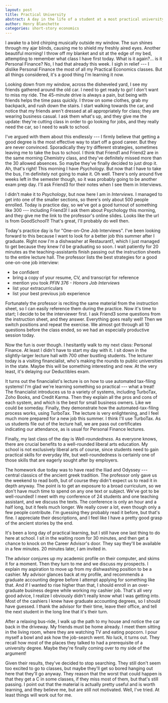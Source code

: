 ```yaml
---
layout: post
title: Practical University
abstract: A day in the life of a student at a most practical university.
author: Henry Blanchette
categories: short-story economics
---
```




I awake to a bird chirping musically outside my window. The sun shines through my ajar blinds, causing me to shield my freshly aired eyes. Another beautiful morning! I throw off my blanket and sit at the edge of my bed, attempting to remember what class I have first today. What is it again?... is it Personal Finance? No, I had that already this week. I sigh in relief --- I dislike Personal Finance the most of all my Practical Economics classes. But all things considered, it's a good thing I'm learning it now.


Looking down from my window, across the disheveled yard, I see my friends gathered around the old car. I need to get ready to go! I don't want to miss my ride. The 45-minute drive is always a pain, but being with friends helps the time pass quickly. I throw on some clothes, grab my backpack, and rush down the stairs. I start walking towards the car, and notice that my friends aren't dressed at all appropriately for class; they are wearing business casual. I ask them what's up, and they give me the update: they're cutting class in order to go looking for jobs, and they really need the car, so I need to walk to school.

I've argued with them about this endlessly --- I firmly believe that getting a good degree is the most effective way to start off a good career. But they are never convinced. Sporadically they try different strategies, sometimes leaving me to take the bus to school. I think that Friend1 and Friend2 are in the same morning Chemistry class, and they've definitely missed more than the 30 allowed absences. So maybe they've finally decided to just drop it. Ah, that's right! This morning I have _Psychology_. But now that I have to take the bus, I'm definitely not going to make it. Oh well. There's only around five weeks left in the semester though, so it was probably going to be another exam prep day. I'll ask Friend3 for their notes when I see them in Interviews.



I didn't make it to _Psychology_, but now here I am in _Interviews_. I managed to get into one of the smaller sections, so there's only about 500 people enrolled. Today is practice day, so we've got a good turnout of something like 300 --- including Friend3! I ask them about Psychology this morning, and they give me the link to the professor's online slides. Looks like the url is from GoodSchool1! That's great, I'll probably do well then.

Today's practice day is for "One-on-One Job Interviews". I've been looking forward to this because I want to look for a better job this summer after I graduate. Right now I'm a dishwasher at Restaurant1, which I just managed to get because they knew I'd be graduating so soon. I wait patiently for 20 minutes as the teaching-assistants finish passing out the instruction sheets to the entire lecture hall. The professor lists the best strategies for a good one-on-one job interview:
- be confident
- bring a copy of your resume, CV, and transcript for reference
- mention you took _PFIN 376 - Honors Job Interviews_
- list your extracurriculars
- list your best previous job experience

Fortunately the professor is reciting the same material from the instruction sheet, so I can easily reference them during the practice. Now it's time to start; I decide to be the interviewer first. I ask Friend3 some questions from the instruction sheet, and they answer. Everything goes really well! Then we switch positions and repeat the exercise. We almost got through all 10 questions before the class ended, so we had an especially productive session today.



Now the fun is over though. I hesitantly walk to my next class: Personal Finance. At least I didn't have to start my day with it. I sit down in the slightly-larger lecture hall with 700 other bustling students. The lecturer today is a visiting financialist, who's making the rounds to public universities in the state. Maybe this will be something interesting and new. At the very least, it's delaying our Deductibles exam.

It turns out the financialist's lecture is on how to use automated tax-filing systems! I'm glad we're learning something so practical --- what a treat! The financialist introduces us to a variety of systems, including TurboTax, Zoho Books, and Credit Karma. Then they explain all the pros and cons of each system, and which is the best for small business owners. Like we could be someday. Finally, they demonstrate how the automated-tax-filing process works, using TurboTax. The lecture is very enlightening, and I feel much more prepared for a new job this summer. I think I'll use TurboTax. As us students file out of the lecture hall, we are pass out certificates indicating our attendance, as is usual for Personal Finance lectures.



Finally, my last class of the day is _Well-roundedness_. As everyone knows, there are crucial benefits to a well-rounded liberal arts education. My school is not exclusively liberal arts of course, since students need to gain practical skills for everyday life, but well-roundedness is certainly one of those skills that are eagerly sought after by employers.

The homework due today was to have read the Iliad and Odyssey --- central classics of the ancient greek tradition. The professor only gave us the weekend to read both, but of course they didn't expect us to read it in depth anyway. The point is to get an exposure to a broad curriculum, so we don't have much time to spend on any one text or subject. We've got to be well-rounded! I meet with my conference of 24 students and one teaching assistant, and we discuss the texts. The conference is only an hour and a half long, but it feels much longer. We really cover a lot, even though only a few people contribute. I'm guessing they probably read it before, but that's fine. I appreciate their descriptions, and I feel like I have a pretty good grasp of the ancient stories by the end.



It's been a long day of practical learning, but I still have one last thing to do here at school. I sit in the waiting room for 30 minutes, and then get a chance to knock on the Career Advisor's door. They say they'll be available in a few minutes. 20 minutes later, I am invited in.

The advisor conjures up my academic profile on their computer, and skims it for a moment. Then they turn to me and we discuss my prospects. I explain my aspiration to move up from my dishwashing position to be a cashier. My advisor glances back at my profile, and recommends a graduate accounting degree before I attempt applying for something like that. And if I wanted to rise higher than that, I should enroll in an over-graduate business degree while working my cashier job. That's all very good advice, I realize I obviously didn't really know what I was getting into. Most of the cashiers I knew have graduate accounting degrees, so I should have guessed. I thank the advisor for their time, leave their office, and tell the next student in the long line that it's their turn.



After a relaxing bus-ride, I walk up the path to my house and notice the car back in the driveway. My friends must be home already. I meet them sitting in the living room, where they are watching TV and eating popcorn. I pour myself a bowl and ask how the job-search went. No luck, it turns out. They recall how most of the places they talked to had a prerequisite of a university degree. Maybe they're finally coming over to my side of the argument!

Given their results, they've decided to stop searching. They still don't seem too excited to go to classes, but maybe they'll get so bored hanging out here that they'll go anyway. They reason that the worst that could happen is that they get a C in some classes, if they miss most of them, but that's still passing. I point out that the material is actually pretty useful and is worth learning, and they believe me, but are still not motivated. Well, I've tried. At least things will work out for me.

